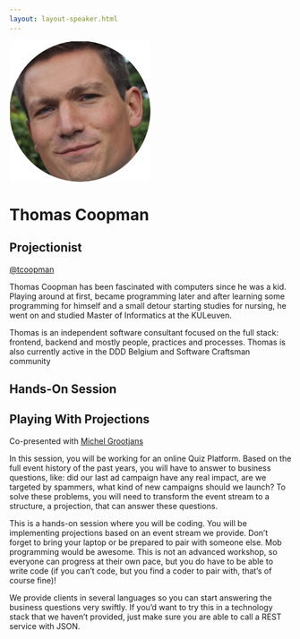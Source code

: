 ```yaml
---
layout: layout-speaker.html
---
```

<div class="container section featured-speaker">
  <div class="row">
    <div class="col-xs-12 col-sm-2 img-container">
      <img class="speaker-page-img" src="../img/speakers/Thomas-Coopman-ON.png">
    </div>
    <div class="col-xs-12 col-sm-10 copy-container">
        <h1 class="speaker-header">Thomas Coopman</h1>
        <h2 class="speaker-subtitle">Projectionist</h2>
        <p><a class="speaker-handle" href="https://twitter.com/tcoopman" target="_blank">@tcoopman</a></p>
        <p>Thomas Coopman has been fascinated with computers since he was a kid. Playing around at first, became programming later and after learning some programming for himself and a small detour starting studies for nursing, he went on and studied Master of Informatics at the KULeuven.</p>
        <p>Thomas is an independent software consultant focused on the full stack: frontend, backend and mostly people, practices and processes. Thomas is also currently active in the DDD Belgium and Software Craftsman community</p>
        <h2 class="speaker-subheader">Hands-On Session</h2>
        <h2 class="speaker-subheader gold">Playing With Projections</h2>
        <p>Co-presented with <a href="michel-grootjans.html">Michel Grootjans</a></p>
        <p>In this session, you will be working for an online Quiz Platform. Based on the full event history of the past years, you will have to answer to business questions, like: did our last ad campaign have any real impact, are we targeted by spammers, what kind of new campaigns should we launch? To solve these problems, you will need to transform the event stream to a structure, a projection, that can answer these questions.</p>
        <p>This is a hands-on session where you will be coding. You will be implementing projections based on an event stream we provide. Don’t forget to bring your laptop or be prepared to pair with someone else. Mob programming would be awesome. This is not an advanced workshop, so everyone can progress at their own pace, but you do have to be able to write code (if you can’t code, but you find a coder to pair with, that’s of course fine)!</p>
        <p>We provide clients in several languages so you can start answering the business questions very swiftly. If you’d want to try this in a technology stack that we haven’t provided, just make sure you are able to call a REST service with JSON.</p>
    </div>
  </div>
</div>